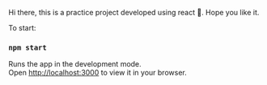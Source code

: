 Hi there,
this is a practice project developed using react 💜. Hope you like it.

To start:

### `npm start`

Runs the app in the development mode.\
Open [http://localhost:3000](http://localhost:3000) to view it in your browser.

